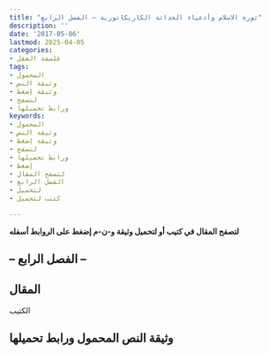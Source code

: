 ```yaml
---
title: "ثورة الاسلام وأدعياء الحداثة الكاريكاتورية – الفصل الرابع"
description: ''
date: '2017-05-06'
lastmod: 2025-04-05
categories:
- فلسفة العقل
tags:
- المحمول
- وثيقة النص
- وثيقة إضغط
- لتصفح
- ورابط تحميلها
keywords:
- المحمول
- وثيقة النص
- وثيقة إضغط
- لتصفح
- ورابط تحميلها
- إضغط
- لتصفح المقال
- الفصل الرابع
- لتحميل
- كتيب لتحميل

---
```

**لتصفح المقال في كتيب أو لتحميل وثيقة و-ن-م إضغط على الروابط أسفله**

## **– الفصل الرابع –**

## المقال

الكتيب

## وثيقة النص المحمول ورابط تحميلها

###
